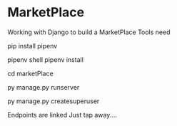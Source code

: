 # MarketPlace

Working with Django to build a MarketPlace
Tools need

pip install pipenv 
<!-- to activate env -->
pipenv shell
pipenv install

cd marketPlace
<!-- To runserver -->
py manage.py runserver
<!-- To create a superuser -->
py manage.py createsuperuser

Endpoints are linked
Just tap away....